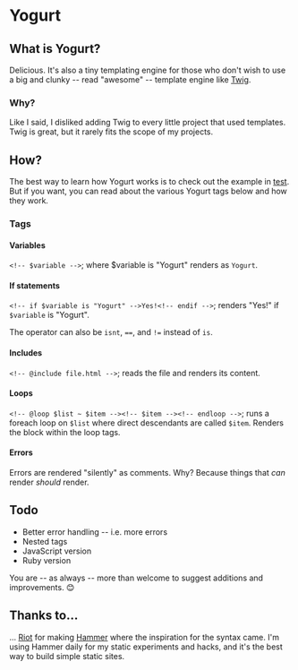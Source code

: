 # Yogurt

## What is Yogurt?

Delicious. It's also a tiny templating engine for those who don't wish to use a big and clunky -- read "awesome" -- template engine like [Twig](//github.com/fabpot/Twig).

### Why?

Like I said, I disliked adding Twig to every little project that used templates. Twig is great, but it rarely fits the scope of my projects.

## How?

The best way to learn how Yogurt works is to check out the example in [test](test). But if you want, you can read about the various Yogurt tags below and how they work.

### Tags

#### Variables

`<!-- $variable -->`; where $variable is "Yogurt" renders as `Yogurt`.

#### If statements

`<!-- if $variable is "Yogurt" -->Yes!<!-- endif -->`; renders "Yes!" if `$variable` is "Yogurt".

The operator can also be `isnt`, `==`, and `!=` instead of `is`.

#### Includes

`<!-- @include file.html -->`; reads the file and renders its content.

#### Loops

`<!-- @loop $list ~ $item --><!-- $item --><!-- endloop -->`; runs a foreach loop on `$list` where direct descendants are called `$item`. Renders the block within the loop tags.

#### Errors

Errors are rendered "silently" as comments. Why? Because things that _can_ render _should_ render.

## Todo

+ Better error handling -- i.e. more errors
+ Nested tags
+ JavaScript version
+ Ruby version

You are -- as always -- more than welcome to suggest additions and improvements. :blush:

## Thanks to...

... [Riot](http://riothq.com/) for making [Hammer](http://hammerformac.com/) where the inspiration for the syntax came. I'm using Hammer daily for my static experiments and hacks, and it's the best way to build simple static sites.
